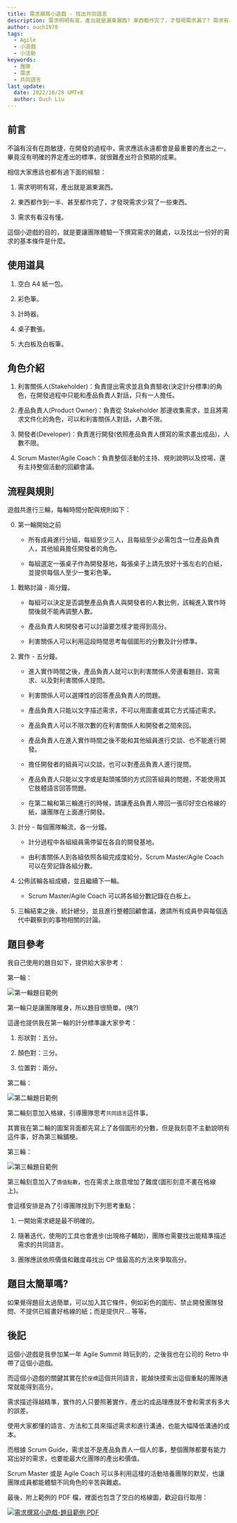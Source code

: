```yaml
---
title: 需求撰寫小遊戲 - 找出共同語言
description: 需求明明有寫，產出就是漏東漏西? 東西都作完了，才發現需求漏了? 需求有看沒有懂? 讓我們透過這個小遊戲來讓團隊找出好需求的要素是什麼。
author: ouch1978
tags:
  - Agile
  - 小遊戲
  - 小活動
keywords:
  - 團隊
  - 需求
  - 共同語言
last_update:
  date: 2022/10/28 GMT+8
  author: Ouch Liu
---
```


## 前言

不論有沒有在跑敏捷，在開發的過程中，需求應該永遠都會是最重要的產出之一，畢竟沒有明確的界定產出的標準，就很難產出符合預期的成果。

相信大家應該也都有過下面的經驗：

1. 需求明明有寫，產出就是漏東漏西。

2. 東西都作到一半、甚至都作完了，才發現需求少寫了一些東西。

3. 需求有看沒有懂。

這個小遊戲的目的，就是要讓團隊體驗一下撰寫需求的難處，以及找出一份好的需求的基本條件是什麼。

## 使用道具

1. 空白 A4 紙一包。

2. 彩色筆。

3. 計時器。

4. 桌子數張。

5. 大白板及白板筆。

## 角色介紹

1. 利害關係人(Stakeholder)：負責提出需求並且負責驗收(決定計分標準)的角色，在開發過程中只能和產品負責人對話，只有一人擔任。

2. 產品負責人(Product Owner)：負責從 Stakeholder 那邊收集需求，並且將需求文件化的角色，可以和利害關係人對話，人數不限。

3. 開發者(Developer)：負責進行開發(依照產品負責人撰寫的需求畫出成品)，人數不限。

4. Scrum Master/Agile Coach：負責整個活動的主持、規則說明以及控場，還有主持整個活動的回顧會議。

## 流程與規則

遊戲共進行三輪，每輪時間分配與規則如下：

0. 第一輪開始之前

   * 所有成員進行分組，每組至少三人，且每組至少必需包含一位產品負責人，其他組員擔任開發者的角色。

   * 每組選定一張桌子作為開發基地，每張桌子上請先放好十張左右的白紙，並提供每個人至少一隻彩色筆。

1. 戰略討論 - 兩分鐘。
  
   * 每組可以決定是否調整產品負責人與開發者的人數比例，該輪進入實作時間後就不能再調整人數。

   * 產品負責人和開發者可以討論要怎樣才能得到高分。

   * 利害關係人可以利用這段時間思考每個圖形的分數及計分標準。

2. 實作 - 五分鐘。

   * 進入實作時間之後，產品負責人就可以到利害關係人旁邊看題目、寫需求、以及對利害關係人提問。

   * 利害關係人可以選擇性的回答產品負責人的問題。

   * 產品負責人只能以文字描述需求，不可以用圖畫或其它方式描述需求。

   * 產品負責人可以不限次數的在利害關係人和開發者之間來回。

   * 產品負責人在進入實作時間之後不能和其他組員進行交談、也不能進行開發。

   * 擔任開發者的組員可以交談，也可以對產品負責人進行提問。

   * 產品負責人只能以文字或是點頭搖頭的方式回答組員的問題，不能使用其它肢體語言回答問題。

   * 在第二輪和第三輪進行的時候，請讓產品負責人帶回一張印好空白格線的紙，讓團隊在上面進行開發。

3. 計分 - 每個團隊輪流，各一分鐘。

   * 計分過程中各組組員需停留在各自的開發基地。

   * 由利害關係人到各組依照各組完成度給分，Scrum Master/Agile Coach 可以在旁記錄各組分數。

4. 公佈該輪各組成績，並且繼續下一輪。

   * Scrum Master/Agile Coach 可以將各組分數記錄在白板上。

5. 三輪結束之後，統計總分，並且進行整體回顧會議，邀請所有成員參與每個迭代中觀察到的事物相關的討論。

## 題目參考

我自己使用的題目如下，提供給大家參考：

第一輪：

![第一輪題目範例](ubiquitous-language-game-sample-1.png "第一輪題目範例")

第一輪只是讓團隊暖身，所以題目很簡單。(咦?)

這邊也提供我在第一輪的計分標準讓大家參考：

1. 形狀對：五分。

2. 顏色對：三分。

3. 位置對：兩分。

第二輪：

![第二輪題目範例](ubiquitous-language-game-sample-2.png "第二輪題目範例")

第二輪刻意加入格線，引導團隊思考`共同語言`這件事。

其實我在第二輪的圖案背面都先寫上了各個圖形的分數，但是我刻意不主動說明有這件事，好為第三輪舖梗。

第三輪：

![第三輪題目範例](ubiquitous-language-game-sample-3.png "第三輪題目範例")

第三輪刻意加入了`價值點數`，也在需求上故意增加了難度(圖形刻意不畫在格線上)。

會這樣安排是為了引導團隊找到下列思考重點：

1. 一開始需求總是最不明確的。

2. 隨著迭代，使用的工具也會進步(出現格子輔助)，團隊也需要找出能精準描述需求的共同語言。

3. 團隊應該依照價值和難度尋找出 CP 值最高的方法來爭取高分。

## 題目太簡單嗎?

如果覺得題目太過簡單，可以加入其它條件，例如彩色的圖形、禁止開發團隊發問、不提供已經畫好格線的紙；而是提供尺... 等等。

## 後記

這個小遊戲是我參加某一年 Agile Summit 時玩到的，之後我也在公司的 Retro 中帶了這個小遊戲。

而這個小遊戲的關鍵其實在於`座標`這個共同語言，能越快摸索出這個重點的團隊通常就能得到高分。

需求描述得越精準，實作的人只要照著實作，產出的成品理應就不會和需求有多大的誤差。

使用大家都懂的語言、方法和工具來描述需求和進行溝通，也能大幅降低溝通的成本。

而根據 Scrum Guide，需求並不是產品負責人一個人的事，整個團隊都要有能力寫出好的需求，也要能最大化團隊的產出和價值。

Scrum Master 或是 Agile Coach 可以多利用這樣的活動培養團隊的默契，也讓團隊成員都能體驗不同角色的辛苦與難處。

最後，附上範例的 PDF 檔，裡面也包含了空白的格線圖，歡迎自行取用：

[![需求撰寫小遊戲-題目範例 PDF](/img/source-code.png)](ubiquitous-language-game.pdf "需求撰寫小遊戲-題目範例 PDF")
